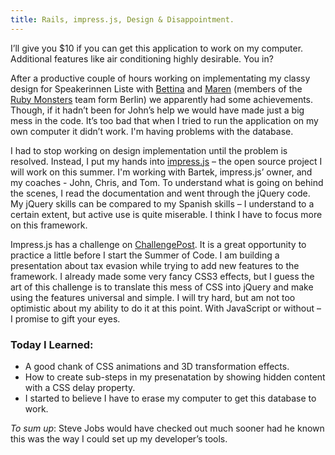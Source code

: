 ```yaml
---
title: Rails, impress.js, Design & Disappointment.
---
```


I’ll give you $10 if you can get this application to work on my computer. Additional features like air conditioning highly desirable. You in?

After a productive couple of hours working on implementating my classy design for Speakerinnen Liste with [Bettina](https://github.com/thatbettina) and [Maren](https://github.com/zaziemo) (members of the [Ruby Monsters](https://github.com/rubymonsters) team form Berlin) we apparently had some achievements. Though, if it hadn’t been for John’s help we would have made just a big mess in the code. It’s too bad that when I tried to run the application on my own computer it didn’t work. I'm having problems with the database. 

I had to stop working on design implementation until the problem is resolved. Instead, I put my hands into [impress.js](https://github.com/bartaz/impress.js/) – the open source project I will work on this summer. I'm working with Bartek, impress.js’ owner, and my coaches - John, Chris, and Tom. To understand what is going on behind the scenes, I read the documentation and went through the jQuery code. My jQuery skills can be compared to my Spanish skills – I understand to a certain extent, but active use is quite miserable. I think I have to focus more on this framework.

Impress.js has a challenge on [ChallengePost](http://impressjs.challengepost.com/). It is a great opportunity to practice a little before I start the Summer of Code. I am building a presentation about tax evasion while trying to add new features to the framework. I already made some very fancy CSS3 effects, but I guess the art of this challenge is to translate this mess of CSS into jQuery and make using the features universal and simple. I will try hard, but am not too optimistic about my ability to do it at this point. With JavaScript or without – I promise to gift your eyes. 

### Today I Learned:
* A good chank of CSS animations and 3D transformation effects.
* How to create sub-steps in my presenatation by showing hidden content with a CSS delay property.
* I started to believe I have to erase my computer to get this database to work.

_To sum up_:
Steve Jobs would have checked out much sooner had he known this was the way I could set up my developer’s tools.
